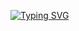 [![Typing SVG](https://readme-typing-svg.herokuapp.com?color=%2300F7F0&size=25&center=true&vCenter=true&lines=%E5%BF%83%E4%B8%AD%E6%97%A0%E5%A5%B3%E4%BA%BA%EF%BC%8C%E4%BB%A3%E7%A0%81%E8%87%AA%E7%84%B6%E7%A5%9E;%E5%91%BD%E9%87%8C%E6%9C%89%E6%97%B6%E7%BB%88%E9%A1%BB%E6%9C%89%EF%BC%8C%E5%91%BD%E9%87%8C%E6%97%A0%E6%97%B6%E8%8E%AB%E5%BC%BA%E6%B1%82)](https://git.io/typing-svg)
